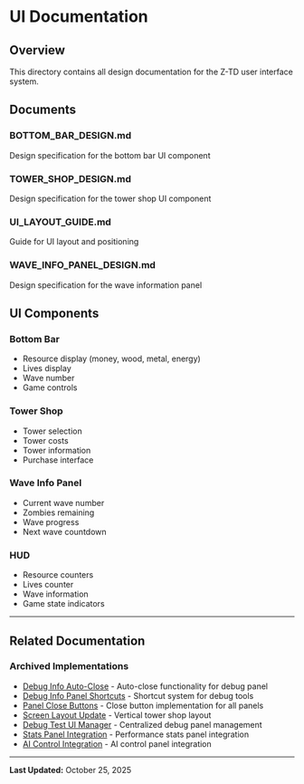 # UI Documentation

## Overview

This directory contains all design documentation for the Z-TD user interface system.

## Documents

### BOTTOM_BAR_DESIGN.md
Design specification for the bottom bar UI component

### TOWER_SHOP_DESIGN.md
Design specification for the tower shop UI component

### UI_LAYOUT_GUIDE.md
Guide for UI layout and positioning

### WAVE_INFO_PANEL_DESIGN.md
Design specification for the wave information panel

## UI Components

### Bottom Bar
- Resource display (money, wood, metal, energy)
- Lives display
- Wave number
- Game controls

### Tower Shop
- Tower selection
- Tower costs
- Tower information
- Purchase interface

### Wave Info Panel
- Current wave number
- Zombies remaining
- Wave progress
- Next wave countdown

### HUD
- Resource counters
- Lives counter
- Wave information
- Game state indicators

---

## Related Documentation

### Archived Implementations
- [Debug Info Auto-Close](../../Archive/UI/DEBUG_INFO_AUTO_CLOSE.md) - Auto-close functionality for debug panel
- [Debug Info Panel Shortcuts](../../Archive/UI/DEBUG_INFO_PANEL_SHORTCUTS.md) - Shortcut system for debug tools
- [Panel Close Buttons](../../Archive/UI/PANEL_CLOSE_BUTTONS.md) - Close button implementation for all panels
- [Screen Layout Update](../../Archive/UI/SCREEN_LAYOUT_UPDATE.md) - Vertical tower shop layout
- [Debug Test UI Manager](../../Archive/UI/DEBUG_TEST_UI_MANAGER_IMPLEMENTATION.md) - Centralized debug panel management
- [Stats Panel Integration](../../Archive/UI/STATS_PANEL_INTEGRATION.md) - Performance stats panel integration
- [AI Control Integration](../../Archive/UI/AI_CONTROL_INTEGRATION.md) - AI control panel integration

---

**Last Updated:** October 25, 2025
